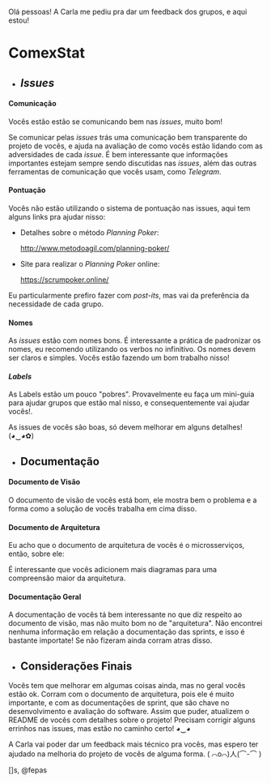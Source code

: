 Olá pessoas! A Carla me pediu pra dar um feedback dos grupos, e aqui estou! 


# ComexStat

- ## *Issues*

#### **Comunicação**

Vocês estão estão se comunicando bem nas *issues*, muito bom!

Se comunicar pelas *issues* trás uma comunicação bem transparente do projeto de vocês, e ajuda na avaliação de como vocês estão lidando com as adversidades de cada *issue*. É bem interessante que informações importantes estejam sempre sendo discutidas nas *issues*, além das outras ferramentas de comunicação que vocês usam, como *Telegram*.

#### **Pontuação**

Vocês não estão utilizando o sistema de pontuação nas issues, aqui tem alguns links pra ajudar nisso:

- Detalhes sobre o método *Planning Poker*:

    http://www.metodoagil.com/planning-poker/

- Site para realizar o *Planning Poker* online:

    https://scrumpoker.online/

Eu particularmente prefiro fazer com *post-its*, mas vai da preferência da necessidade de cada grupo.

#### **Nomes**

As *issues* estão com nomes bons. É interessante a prática de padronizar os nomes, eu recomendo utilizando os verbos no infinitivo. Os nomes devem ser claros e simples. Vocês estão fazendo um bom trabalho nisso!

#### ***Labels***

As Labels estão um pouco "pobres". Provavelmente eu faça um mini-guia para ajudar grupos que estão mal nisso, e consequentemente vai ajudar vocês!.

As issues de vocês são boas, só devem melhorar em alguns detalhes! (◕‿◕✿)

- ## Documentação


#### **Documento de Visão**

O documento de visão de vocês está bom, ele mostra bem o problema e a forma como a solução de vocês trabalha em cima disso.

#### **Documento de Arquitetura**

Eu acho que o documento de arquitetura de vocês é o microsserviços, então, sobre ele:

É interessante que vocês adicionem mais diagramas para uma compreensão maior da arquitetura.

#### **Documentação Geral**

A documentação de vocês tá bem interessante no que diz respeito ao documento de visão, mas não muito bom no de "arquitetura".
Não encontrei nenhuma informação em relação a documentação das sprints, e isso é bastante importate! Se não fizeram ainda corram atras disso.


- ## Considerações Finais

Vocês tem que melhorar em algumas coisas ainda, mas no geral vocês estão ok. Corram com o documento de arquitetura, pois ele é muito importante, e com as documentações de sprint, que são chave no desenvolvimento e avaliação do software. Assim que puder, atualizem o README de vocês com detalhes sobre o projeto!
Precisam corrigir alguns errinhos nas issues, mas estão no caminho certo! ◕‿◕

A Carla vai poder dar um feedback mais técnico pra vocês, mas espero ter ajudado na melhoria do
projeto de vocês de alguma forma. ( ⌒o⌒)人(⌒-⌒ )


[]s, @fepas
